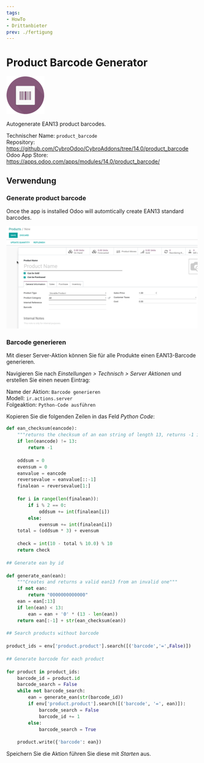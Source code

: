 ```yaml
---
tags:
- HowTo
- Drittanbieter
prev: ./fertigung
---
```

# Product Barcode Generator
![](assets/icon_odoo_product_barcode.png)

Autogenerate EAN13 product barcodes.

Technischer Name: `product_barcode`\
Repository: <https://github.com/CybroOdoo/CybroAddons/tree/14.0/product_barcode>\
Odoo App Store: <https://apps.odoo.com/apps/modules/14.0/product_barcode/>

## Verwendung

### Generate product barcode

Once the app is installed Odoo will automtically create EAN13 standard barcodes.

![Odoo App Product Barcode Generator](assets/Odoo%20App%20Product%20Barcode%20Generator.gif)

### Barcode generieren

Mit dieser Server-Aktion können Sie für alle Produkte einen EAN13-Barcode generieren.

Navigieren Sie nach *Einstellungen > Technisch > Server Aktionen* und erstellen Sie einen neuen Eintrag:

Name der Aktion: `Barcode generieren`\
Modell: `ir.actions.server`\
Folgeaktion: `Python-Code ausführen`

Kopieren Sie die folgenden Zeilen in das Feld *Python Code*:

```python
def ean_checksum(eancode):
    """returns the checksum of an ean string of length 13, returns -1 if the string has the wrong length"""
    if len(eancode) != 13:
        return -1
        
    oddsum = 0
    evensum = 0
    eanvalue = eancode
    reversevalue = eanvalue[::-1]
    finalean = reversevalue[1:]

    for i in range(len(finalean)):
        if i % 2 == 0:
            oddsum += int(finalean[i])
        else:
            evensum += int(finalean[i])
    total = (oddsum * 3) + evensum

    check = int(10 - total % 10.0) % 10
    return check

## Generate ean by id

def generate_ean(ean):
    """Creates and returns a valid ean13 from an invalid one"""
    if not ean:
        return "0000000000000"
    ean = ean[:13]
    if len(ean) < 13:
        ean = ean + '0' * (13 - len(ean))
    return ean[:-1] + str(ean_checksum(ean))

## Search products without barcode

product_ids = env['product.product'].search([('barcode','=',False)])

## Generate barcode for each product

for product in product_ids:
    barcode_id = product.id
    barcode_search = False
    while not barcode_search:
        ean = generate_ean(str(barcode_id))
        if env['product.product'].search([('barcode', '=', ean)]):
            barcode_search = False
            barcode_id += 1
        else:
            barcode_search = True
    
    product.write({'barcode': ean})
```

Speichern Sie die Aktion führen Sie diese mit *Starten* aus.